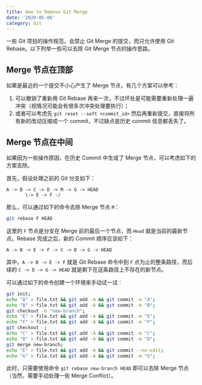 ```yaml
---
title: How to Remove Git Merge
date: '2020-05-06'
category: Git
---
```


一些 Git 项目的操作规范，会禁止 Git Merge 的提交，而只允许使用 Git Rebase。以下列举一些可以去除 Git Merge 节点的操作思路。

## Merge 节点在顶部

如果是最近的一个提交不小心产生了 Merge 节点，有几个方案可以参考：

1. 可以撤销了重新用 Git Rebase 再来一次，不过坏处是可能需要重新处理一遍冲突（视情况可能会有很多次冲突处理要执行）；
2. 或者可以考虑先 `git reset --soft <commit_id>` 然后再重新提交，直接将所有新的改动压缩成一个 commit，不过缺点是历史 commit 信息都丢失了。

## Merge 节点在中间

如果因为一些操作原因，在历史 Commit 中生成了 Merge 节点，可以考虑如下的方案去除。

首先，假设处理之前的 Git 分支如下：

```plain
A -> B -> C -> D -> M -> G -> HEAD
       \-> E -> F -/
```

那么，可以通过如下的命令去除 Merge 节点 `M`：

```bash
git rebase F HEAD
```

这里的 `F` 节点是分支在 Merge 前的最后一个节点，而 `Head` 就是当前的最新节点。Rebase 完成之后，新的 Commit 顺序应该如下：

```plain
A -> B -> E -> F -> C -> D -> G -> HEAD
```

其中，`A -> B -> E -> F` 就是 Git Rebase 命令中到 `F` 点为止的整条路径，而后续的 `C -> D -> G -> HEAD` 就是剩下在这条路径上不存在的新节点。

可以通过如下的命令创建一个环境来手动试一试：

```bash
git init;
echo "A" > file.txt && git add -A && git commit -m "A";
echo "B" > file.txt && git add -A && git commit -m "B";
git checkout -b "new-branch";
echo "E" > file.txt && git add -A && git commit -m "E";
echo "F" > file.txt && git add -A && git commit -m "F";
git checkout -;
echo "C" > file.txt && git add -A && git commit -m "C";
echo "D" > file.txt && git add -A && git commit -m "D";
git merge new-branch;
echo "E" > file.txt && git add -A && git commit --no-edit;
echo "G" > file.txt && git add -A && git commit -m "G";
```

此时，只需要使用命令 `git rebase new-branch HEAD` 即可以去除 Merge 节点（当然，需要手动处理一些 Merge Conflict）。
